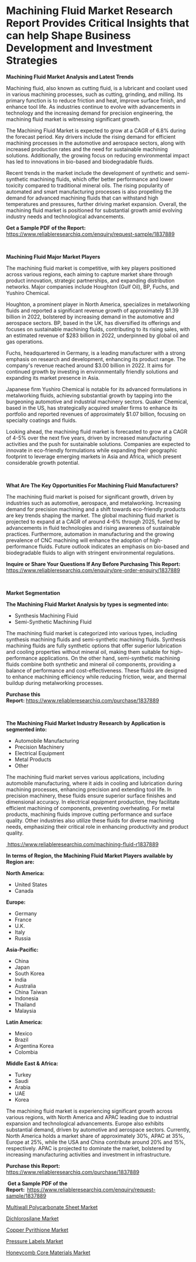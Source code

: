 <p><h1>Machining Fluid Market Research Report Provides Critical Insights that can help Shape Business Development and Investment Strategies</h1></p><p><strong>Machining Fluid Market Analysis and Latest Trends</strong></p>
<p><p>Machining fluid, also known as cutting fluid, is a lubricant and coolant used in various machining processes, such as cutting, grinding, and milling. Its primary function is to reduce friction and heat, improve surface finish, and enhance tool life. As industries continue to evolve with advancements in technology and the increasing demand for precision engineering, the machining fluid market is witnessing significant growth.</p><p>The Machining Fluid Market is expected to grow at a CAGR of 6.8% during the forecast period. Key drivers include the rising demand for efficient machining processes in the automotive and aerospace sectors, along with increased production rates and the need for sustainable machining solutions. Additionally, the growing focus on reducing environmental impact has led to innovations in bio-based and biodegradable fluids.</p><p>Recent trends in the market include the development of synthetic and semi-synthetic machining fluids, which offer better performance and lower toxicity compared to traditional mineral oils. The rising popularity of automated and smart manufacturing processes is also propelling the demand for advanced machining fluids that can withstand high temperatures and pressures, further driving market expansion. Overall, the machining fluid market is positioned for substantial growth amid evolving industry needs and technological advancements.</p></p>
<p><strong>Get a Sample PDF of the Report:&nbsp;</strong> <a href="https://www.reliableresearchiq.com/enquiry/request-sample/1837889?utm_campaign=1170&utm_medium=2&utm_source=Github&utm_content=ia&utm_term=31032025&utm_id=machining-fluid">https://www.reliableresearchiq.com/enquiry/request-sample/1837889</a></p>
<p>&nbsp;</p>
<p><strong>Machining Fluid Major Market Players</strong></p>
<p><p>The machining fluid market is competitive, with key players positioned across various regions, each aiming to capture market share through product innovation, strategic partnerships, and expanding distribution networks. Major companies include Houghton (Gulf Oil), BP, Fuchs, and Yushiro Chemical.</p><p>Houghton, a prominent player in North America, specializes in metalworking fluids and reported a significant revenue growth of approximately $1.39 billion in 2022, bolstered by increasing demand in the automotive and aerospace sectors. BP, based in the UK, has diversified its offerings and focuses on sustainable machining fluids, contributing to its rising sales, with an estimated revenue of $283 billion in 2022, underpinned by global oil and gas operations.</p><p>Fuchs, headquartered in Germany, is a leading manufacturer with a strong emphasis on research and development, enhancing its product range. The company's revenue reached around $3.00 billion in 2022. It aims for continued growth by investing in environmentally friendly solutions and expanding its market presence in Asia.</p><p>Japanese firm Yushiro Chemical is notable for its advanced formulations in metalworking fluids, achieving substantial growth by tapping into the burgeoning automotive and industrial machinery sectors. Quaker Chemical, based in the US, has strategically acquired smaller firms to enhance its portfolio and reported revenues of approximately $1.07 billion, focusing on specialty coatings and fluids.</p><p>Looking ahead, the machining fluid market is forecasted to grow at a CAGR of 4-5% over the next five years, driven by increased manufacturing activities and the push for sustainable solutions. Companies are expected to innovate in eco-friendly formulations while expanding their geographic footprint to leverage emerging markets in Asia and Africa, which present considerable growth potential.</p></p>
<p>&nbsp;</p>
<p><strong>What Are The Key Opportunities For Machining Fluid Manufacturers?</strong></p>
<p><p>The machining fluid market is poised for significant growth, driven by industries such as automotive, aerospace, and metalworking. Increasing demand for precision machining and a shift towards eco-friendly products are key trends shaping the market. The global machining fluid market is projected to expand at a CAGR of around 4-6% through 2025, fueled by advancements in fluid technologies and rising awareness of sustainable practices. Furthermore, automation in manufacturing and the growing prevalence of CNC machining will enhance the adoption of high-performance fluids. Future outlook indicates an emphasis on bio-based and biodegradable fluids to align with stringent environmental regulations.</p></p>
<p><strong>Inquire or Share Your Questions If Any Before Purchasing This Report:</strong> <a href="https://www.reliableresearchiq.com/enquiry/pre-order-enquiry/1837889?utm_campaign=1170&utm_medium=2&utm_source=Github&utm_content=ia&utm_term=31032025&utm_id=machining-fluid">https://www.reliableresearchiq.com/enquiry/pre-order-enquiry/1837889</a></p>
<p>&nbsp;</p>
<p><strong>Market Segmentation</strong></p>
<p><strong>The Machining Fluid Market Analysis by types is segmented into:</strong></p>
<p><ul><li>Synthesis Machining Fluid</li><li>Semi-Synthetic Machining Fluid</li></ul></p>
<p><p>The machining fluid market is categorized into various types, including synthesis machining fluids and semi-synthetic machining fluids. Synthesis machining fluids are fully synthetic options that offer superior lubrication and cooling properties without mineral oil, making them suitable for high-performance applications. On the other hand, semi-synthetic machining fluids combine both synthetic and mineral oil components, providing a balance of performance and cost-effectiveness. These fluids are designed to enhance machining efficiency while reducing friction, wear, and thermal buildup during metalworking processes.</p></p>
<p><strong>Purchase this Report:&nbsp;</strong><a href="https://www.reliableresearchiq.com/purchase/1837889?utm_campaign=1170&utm_medium=2&utm_source=Github&utm_content=ia&utm_term=31032025&utm_id=machining-fluid">https://www.reliableresearchiq.com/purchase/1837889</a></p>
<p>&nbsp;</p>
<p><strong>The Machining Fluid Market Industry Research by Application is segmented into:</strong></p>
<p><ul><li>Automobile Manufacturing</li><li>Precision Machinery</li><li>Electrical Equipment</li><li>Metal Products</li><li>Other</li></ul></p>
<p><p>The machining fluid market serves various applications, including automobile manufacturing, where it aids in cooling and lubrication during machining processes, enhancing precision and extending tool life. In precision machinery, these fluids ensure superior surface finishes and dimensional accuracy. In electrical equipment production, they facilitate efficient machining of components, preventing overheating. For metal products, machining fluids improve cutting performance and surface quality. Other industries also utilize these fluids for diverse machining needs, emphasizing their critical role in enhancing productivity and product quality.</p></p>
<p><a href="https://www.reliableresearchiq.com/machining-fluid-r1837889?utm_campaign=1170&utm_medium=2&utm_source=Github&utm_content=ia&utm_term=31032025&utm_id=machining-fluid">&nbsp;https://www.reliableresearchiq.com/machining-fluid-r1837889</a></p>
<p><strong>In terms of Region, the Machining Fluid Market Players available by Region are:</strong></p>
<p>
    <p> <strong> North America: </strong>
        <ul>
            <li>United States</li>
            <li>Canada</li>
        </ul>
        </p> 
    <p> <strong> Europe: </strong>
        <ul>
            <li>Germany</li>
            <li>France</li>
            <li>U.K.</li>
            <li>Italy</li>
            <li>Russia</li>
        </ul>
        </p> 
    <p> <strong> Asia-Pacific: </strong>
        <ul>
            <li>China</li>
            <li>Japan</li>
            <li>South Korea</li>
            <li>India</li>
            <li>Australia</li>
            <li>China Taiwan</li>
            <li>Indonesia</li>
            <li>Thailand</li>
            <li>Malaysia</li>
        </ul>
        </p> 
    <p> <strong> Latin America: </strong>
        <ul>
            <li>Mexico</li>
            <li>Brazil</li>
            <li>Argentina Korea</li>
            <li>Colombia</li>
        </ul>
        </p> 
    <p> <strong> Middle East & Africa: </strong>
        <ul>
            <li>Turkey</li>
            <li>Saudi</li>
            <li>Arabia</li>
            <li>UAE</li>
            <li>Korea</li>
        </ul>
    </p>
    </p>
<p><p>The machining fluid market is experiencing significant growth across various regions, with North America and APAC leading due to industrial expansion and technological advancements. Europe also exhibits substantial demand, driven by automotive and aerospace sectors. Currently, North America holds a market share of approximately 30%, APAC at 35%, Europe at 25%, while the USA and China contribute around 20% and 15%, respectively. APAC is projected to dominate the market, bolstered by increasing manufacturing activities and investment in infrastructure.</p></p>
<p><strong>Purchase this Report: </strong><a href="https://www.reliableresearchiq.com/purchase/1837889?utm_campaign=1170&utm_medium=2&utm_source=Github&utm_content=ia&utm_term=31032025&utm_id=machining-fluid">https://www.reliableresearchiq.com/purchase/1837889</a></p>
<p>&nbsp;<strong>Get a Sample PDF of the Report:&nbsp;&nbsp;</strong><a href="https://www.reliableresearchiq.com/enquiry/request-sample/1837889?utm_campaign=1170&utm_medium=2&utm_source=Github&utm_content=ia&utm_term=31032025&utm_id=machining-fluid">https://www.reliableresearchiq.com/enquiry/request-sample/1837889</a></p>
<p><strong></strong></p>
<p><p><a href="https://github.com/daddskokenk4/Market-Research-Report-List-1/blob/main/multiwall-polycarbonate-sheet-market.md?utm_campaign=1170&utm_medium=2&utm_source=Github&utm_content=ia&utm_term=31032025&utm_id=machining-fluid">Multiwall Polycarbonate Sheet Market</a></p><p><a href="https://github.com/forttgoddym7/Market-Research-Report-List-1/blob/main/dichlorosilane-market.md?utm_campaign=1170&utm_medium=2&utm_source=Github&utm_content=ia&utm_term=31032025&utm_id=machining-fluid">Dichlorosilane Market</a></p><p><a href="https://github.com/kabotcaddoub/Market-Research-Report-List-1/blob/main/copper-pyrithione-market.md?utm_campaign=1170&utm_medium=2&utm_source=Github&utm_content=ia&utm_term=31032025&utm_id=machining-fluid">Copper Pyrithione Market</a></p><p><a href="https://github.com/duskodazzi34/Market-Research-Report-List-1/blob/main/pressure-labels-market.md?utm_campaign=1170&utm_medium=2&utm_source=Github&utm_content=ia&utm_term=31032025&utm_id=machining-fluid">Pressure Labels Market</a></p><p><a href="https://github.com/kimomeifbnu26/Market-Research-Report-List-1/blob/main/honeycomb-core-materials-market.md?utm_campaign=1170&utm_medium=2&utm_source=Github&utm_content=ia&utm_term=31032025&utm_id=machining-fluid">Honeycomb Core Materials Market</a></p></p>